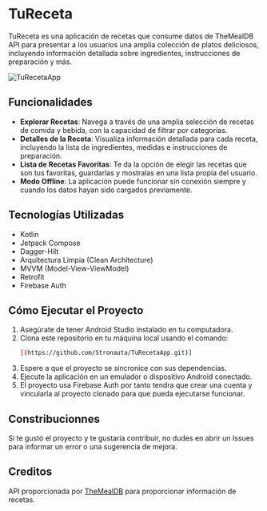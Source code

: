 # TuReceta

TuReceta es una aplicación de recetas que consume datos de TheMealDB API para presentar a los usuarios una amplia colección de platos deliciosos, incluyendo información detallada sobre ingredientes, instrucciones de preparación y más.

![TuRecetaApp](https://github.com/user-attachments/assets/c2f5cbed-8de7-4eb4-8a85-b6b6d197f77a)


## Funcionalidades

- **Explorar Recetas**: Navega a través de una amplia selección de recetas de comida y bebida, con la capacidad de filtrar por categorías.
- **Detalles de la Receta**: Visualiza información detallada para cada receta, incluyendo la lista de ingredientes, medidas e instrucciones de preparación.
- **Lista de Recetas Favoritas**: Te da la opción de elegir las recetas que son tus favoritas, guardarlas y mostralas en una lista propia del usuario.
- **Modo Offline**: La aplicación puede funcionar sin conexión siempre y cuando los datos hayan sido cargados previamente.

## Tecnologías Utilizadas

- Kotlin
- Jetpack Compose
- Dagger-Hilt
- Arquitectura Limpia (Clean Architecture)
- MVVM (Model-View-ViewModel)
- Retrofit
- Firebase Auth

## Cómo Ejecutar el Proyecto

1. Asegúrate de tener Android Studio instalado en tu computadora.
2. Clona este repositorio en tu máquina local usando el comando:
   ```bash
   [(https://github.com/Stronauta/TuRecetaApp.git)]
3. Espere a que el proyecto se sincronice con sus dependencias.
4. Ejecute la aplicación en un emulador o dispositivo Android conectado.
5. El proyecto usa Firebase Auth por tanto tendra que crear una cuenta y vincularla al proyecto clonado para que pueda ejecutarse funcionar.

## Constribucionnes  

Si te gustó el proyecto y te gustaría contribuir, no dudes en abrir un Issues para informar un error o una sugerencia de mejora.

## Creditos
API proporcionada por [TheMealDB](https://www.themealdb.com/) para proporcionar información de recetas.
